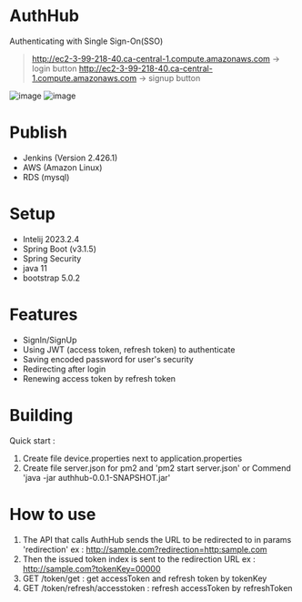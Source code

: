 # AuthHub
Authenticating with Single Sign-On(SSO)
>http://ec2-3-99-218-40.ca-central-1.compute.amazonaws.com -> login button
>http://ec2-3-99-218-40.ca-central-1.compute.amazonaws.com -> signup button

![image](https://github.com/junghakim2023/AuthHub/assets/150854918/cb3398d3-6ad8-4dd9-94c9-8610c538e0bc)
![image](https://github.com/junghakim2023/AuthHub/assets/150854918/3c1294b3-eea4-4908-be71-423126c65dce)


# Publish
- Jenkins (Version 2.426.1)
- AWS (Amazon Linux)
- RDS (mysql)

# Setup
- Intelij 2023.2.4
- Spring Boot (v3.1.5)
- Spring Security
- java 11
- bootstrap 5.0.2

# Features
- SignIn/SignUp
- Using JWT (access token, refresh token) to authenticate
- Saving encoded password for user's security
- Redirecting after login
- Renewing access token by refresh token

# Building
Quick start : 
1. Create file device.properties next to application.properties 
2. Create file server.json for pm2 and 'pm2 start server.json' or Commend 'java -jar authhub-0.0.1-SNAPSHOT.jar'

# How to use
1. The API that calls AuthHub sends the URL to be redirected to in params 'redirection'
ex : http://sample.com?redirection=http:sample.com
2. Then the issued token index is sent to the redirection URL 
ex : http://sample.com?tokenKey=00000
3. GET /token/get : get accessToken and refresh token by tokenKey
4. GET /token/refresh/accesstoken : refresh accessToken by refreshToken
